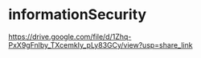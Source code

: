 # informationSecurity
https://drive.google.com/file/d/1Zhq-PxX9gFnlby_TXcemkIy_pLy83GCy/view?usp=share_link
